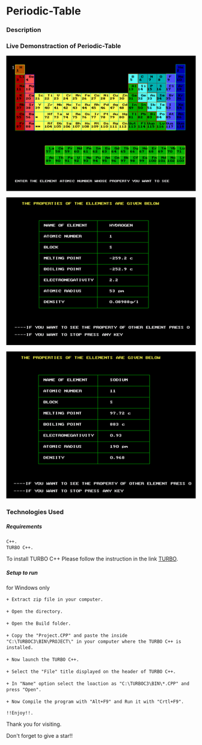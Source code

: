 # Periodic-Table

### Description

### Live Demonstraction of Periodic-Table
<p align="center">
  <img src="https://github.com/RANJEET16520/Periodic-Table/blob/main/Images/Table.png"/>
</p>
<p align="center">
  <img src="https://github.com/RANJEET16520/Periodic-Table/blob/main/Images/Hydrogen.png"/>
</p>
<p align="center">
  <img src="https://github.com/RANJEET16520/Periodic-Table/blob/main/Images/Sodium.png"/>
</p>

### Technologies Used

##### Requirements
```
C++.
TURBO C++.
```
To install TURBO C++ Please follow the instruction in the link [TURBO](https://developerinsider.co/download-turbo-c-for-windows-7-8-8-1-and-windows-10-32-64-bit-full-screen/).


##### Setup to run

for Windows only
```
+ Extract zip file in your computer.

+ Open the directory.

+ Open the Build folder.

+ Copy the "Project.CPP" and paste the inside "C:\TURBOC3\BIN\PROJECT\" in your computer where the TURBO C++ is installed.

+ Now launch the TURBO C++.

+ Select the "File" title displayed on the header of TURBO C++.

+ In "Name" option select the loaction as "C:\TURBOC3\BIN\*.CPP" and press "Open".

+ Now Compile the program with "Alt+F9" and Run it with "Crtl+F9".
```
```
!!Enjoy!!.
```

Thank you for visiting.

Don't forget to give a star!!

